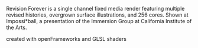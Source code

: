 Revision Forever is a single channel fixed media render featuring multiple revised histories, overgrown surface illustrations, and 256 cores. Shown at Impossi\*ball, a presentation of the Immersion Group at California Institute of the Arts.

created with openFrameworks and GLSL shaders